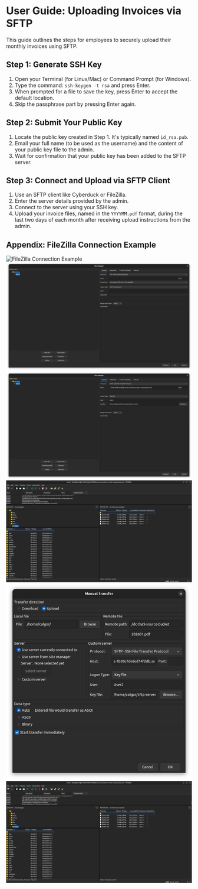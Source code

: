 # User Guide: Uploading Invoices via SFTP

This guide outlines the steps for employees to securely upload their monthly invoices using SFTP.

## Step 1: Generate SSH Key

1. Open your Terminal (for Linux/Mac) or Command Prompt (for Windows).
2. Type the command: `ssh-keygen -t rsa` and press Enter.
3. When prompted for a file to save the key, press Enter to accept the default location.
4. Skip the passphrase part by pressing Enter again.

## Step 2: Submit Your Public Key

1. Locate the public key created in Step 1. It's typically named `id_rsa.pub`.
2. Email your full name (to be used as the username) and the content of your public key file to the admin.
3. Wait for confirmation that your public key has been added to the SFTP server.

## Step 3: Connect and Upload via SFTP Client

1. Use an SFTP client like Cyberduck or FileZilla.
2. Enter the server details provided by the admin.
3. Connect to the server using your SSH key.
4. Upload your invoice files, named in the `YYYYMM.pdf` format, during the last two days of each month after receiving upload instructions from the admin.
## Appendix: FileZilla Connection Example
![FileZilla Connection Example](mages/user-1.png "File")
![FileZilla Connection Example](images/user-2.png "Making a new site named User2")
![FileZilla Connection Example](images/user-3.png "entering the server details")
![FileZilla Connection Example](images/user-4.png "connecting to the server")
![FileZilla Connection Example](images/user-5.png "browse the local files")
![FileZilla Connection Example](images/user-6.png "uploading the files")
